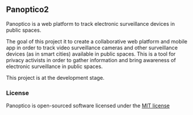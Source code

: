## Panoptico2

Panoptico is a web platform to track electronic surveillance devices in public spaces. 

The goal of this project it to create a collaborative web platform and mobile app in order to track video surveillance cameras and other surveillance devices (as in smart cities) available in public spaces. This is a tool for privacy activists in order to gather information and bring awareness of electronic surveillance in public spaces.

This project is at the development stage.


### License

Panoptico is open-sourced software licensed under the [MIT license](http://opensource.org/licenses/MIT)
